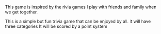 This game is inspired by the rivia games I play with friends and family when we get together. 

This is a simple but fun trivia game that can be enjoyed by all. 
It will have three categories
It will be scored by a point system